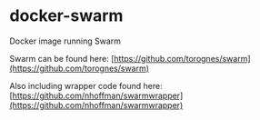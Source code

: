 # docker-swarm
Docker image running Swarm

Swarm can be found here: [https://github.com/torognes/swarm](https://github.com/torognes/swarm)

Also including wrapper code found here: [https://github.com/nhoffman/swarmwrapper](https://github.com/nhoffman/swarmwrapper)
